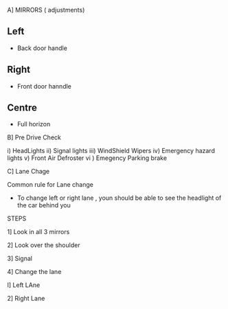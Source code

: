 
A] MIRRORS ( adjustments)

## Left

- Back door handle 

## Right 
- Front door hanndle 

## Centre

- Full horizon


B] Pre Drive Check 

i)   HeadLights
ii)  Signal lights
iii) WindShield Wipers
iv)  Emergency hazard lights
v)   Front Air Defroster 
vi ) Emegency Parking brake 



C] Lane Chage 


Common rule for Lane change

- To change left or right lane  , youn should be able to see the headlight of the car behind you 

STEPS 

1] Look in all 3 mirrors

2] Look over the shoulder 

3] Signal

4] Change the lane 

I] Left LAne 

2] Right Lane 





